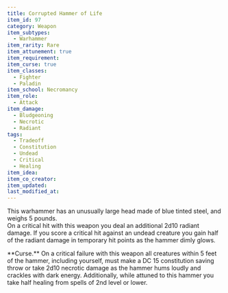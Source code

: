 ```yaml
---
title: Corrupted Hammer of Life
item_id: 97
category: Weapon
item_subtypes:
  - Warhammer
item_rarity: Rare
item_attunement: true
item_requirement:
item_curse: true
item_classes:
  - Fighter
  - Paladin
item_school: Necromancy
item_role:
  - Attack
item_damage:
  - Bludgeoning
  - Necrotic
  - Radiant
tags:
  - Tradeoff
  - Constitution
  - Undead
  - Critical
  - Healing
item_idea:
item_co_creator:
item_updated:
last_modified_at:
---
```


This warhammer has an unusually large head made of blue tinted steel, and weighs 5 pounds.  
On a critical hit with this weapon you deal an additional 2d10 radiant damage. If you score a critical hit against an undead creature you gain half of the radiant damage in temporary hit points as the hammer dimly glows.
<!--excerpt-->
<section id="curse">
**Curse.** On a critical failure with this weapon all creatures within 5 feet of the hammer, including yourself, must make a DC 15 constitution saving throw or take 2d10 necrotic damage as the hammer hums loudly and crackles with dark energy.    
Additionally, while attuned to this hammer you take half healing from spells of 2nd level or lower.
</section>

